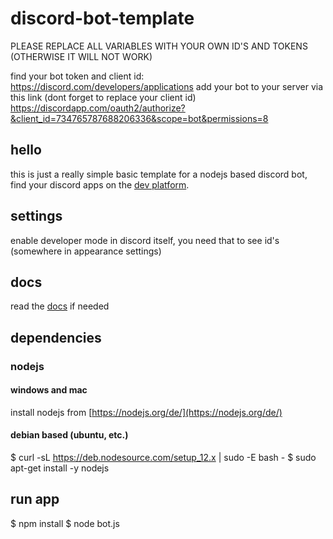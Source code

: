 # discord-bot-template
   PLEASE REPLACE ALL VARIABLES WITH YOUR OWN ID'S AND TOKENS (OTHERWISE IT WILL NOT WORK)

   find your bot token and client id: https://discord.com/developers/applications
   add your bot to your server via this link (dont forget to replace your client id)
   https://discordapp.com/oauth2/authorize?&client_id=734765787688206336&scope=bot&permissions=8
     
## hello
this is just a really simple basic template for a nodejs based discord bot, find your discord apps on the [dev platform](https://discord.com/developers/applications/).

## settings
enable developer mode in discord itself, you need that to see id's (somewhere in appearance settings)

## docs
read the [docs](https://discord.com/developers/docs/intro) if needed

## dependencies

### nodejs

#### windows and mac
install nodejs from [https://nodejs.org/de/](https://nodejs.org/de/)

#### debian based (ubuntu, etc.)
  $ curl -sL https://deb.nodesource.com/setup_12.x | sudo -E bash -
  $ sudo apt-get install -y nodejs
  
## run app
  $ npm install
  $ node bot.js
